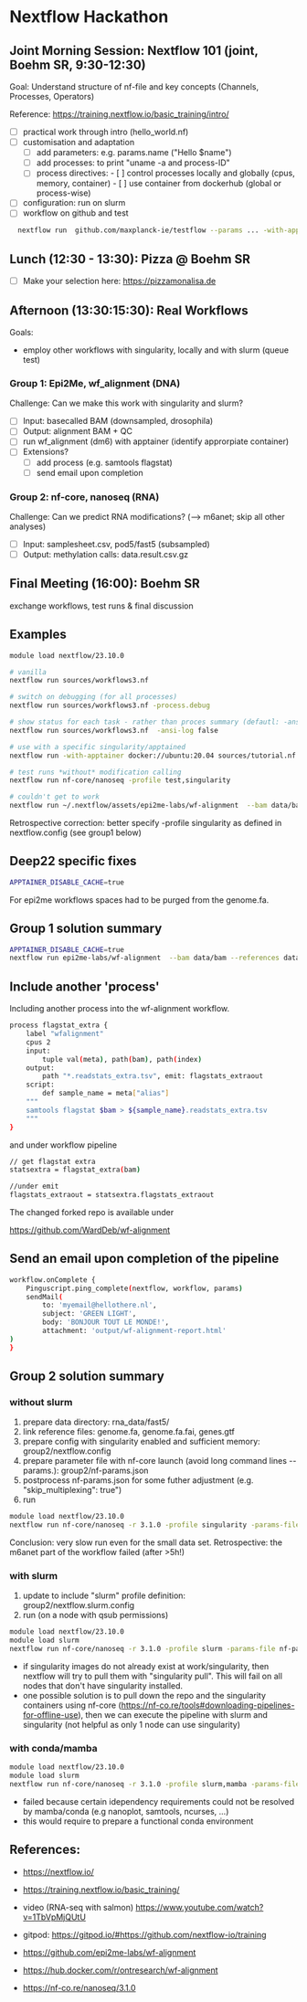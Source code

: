 # Nextflow Hackathon

##  Joint Morning Session: Nextflow 101 (joint, Boehm SR, 9:30-12:30)
Goal: Understand structure of nf-file and key concepts (Channels, Processes, Operators)

Reference: https://training.nextflow.io/basic_training/intro/
- [ ] practical work through intro (hello_world.nf)
- [ ] customisation and adaptation
    - [ ] add parameters: e.g. params.name ("Hello $name")
    - [ ] add processes: to print "uname -a and process-ID" 
    - [ ] process directives:
           - [ ] control processes locally and globally (cpus, memory, container) 
           - [ ] use container from dockerhub (global or process-wise) 
- [ ] configuration: run on slurm
- [ ] workflow on github and test
```bash
  nextflow run  github.com/maxplanck-ie/testflow --params ... -with-apptainer
```

## Lunch (12:30 - 13:30): Pizza @ Boehm SR
- [ ] Make your selection here: https://pizzamonalisa.de

## Afternoon (13:30:15:30): Real Workflows

Goals:
 - employ other workflows with singularity, locally and with slurm (queue test)

### Group 1: Epi2Me,  wf_alignment (DNA)
Challenge: Can we make this work with singularity and slurm?
- [ ] Input: basecalled BAM  (downsampled, drosophila)
- [ ] Output: alignment BAM + QC
- [ ] run wf_alignment (dm6) with apptainer (identify approrpiate container)
- [ ] Extensions?  
   - [ ] add process (e.g. samtools flagstat)
   - [ ] send email upon completion

### Group 2:  nf-core,  nanoseq (RNA)
Challenge: Can we predict RNA modifications? (--> m6anet; skip all other analyses)
- [ ] Input: samplesheet.csv, pod5/fast5 (subsampled)
- [ ] Output:  methylation calls: data.result.csv.gz 

## Final Meeting (16:00): Boehm SR
exchange workflows, test runs & final discussion


## Examples

```bash
module load nextflow/23.10.0 

# vanilla
nextflow run sources/workflows3.nf

# switch on debugging (for all processes)
nextflow run sources/workflows3.nf -process.debug

# show status for each task - rather than proces summary (defautl: -ansi-log true)
nextflow run sources/workflows3.nf  -ansi-log false

# use with a specific singularity/apptained 
nextflow run -with-apptainer docker://ubuntu:20.04 sources/tutorial.nf 

# test runs *without* modification calling
nextflow run nf-core/nanoseq -profile test,singularity

# couldn't get to work
nextflow run ~/.nextflow/assets/epi2me-labs/wf-alignment  --bam data/bam --references /data/repository/organisms/dm6_flybase_r6.12/genome_fasta -with-singularity ontresearch/wf-alignment -without-docker
```
Retrospective correction: better specify -profile singularity as defined in nextflow.config (see group1 below)



## Deep22 specific fixes

```bash
APPTAINER_DISABLE_CACHE=true
```

For epi2me workflows spaces had to be purged from the genome.fa.

## Group 1 solution summary
```bash
APPTAINER_DISABLE_CACHE=true
nextflow run epi2me-labs/wf-alignment  --bam data/bam --references data/genome -profile singularity
```

## Include another 'process'

Including another process into the wf-alignment workflow.

```bash
process flagstat_extra {
    label "wfalignment"
    cpus 2
    input:
        tuple val(meta), path(bam), path(index)
    output:
        path "*.readstats_extra.tsv", emit: flagstats_extraout
    script:
        def sample_name = meta["alias"]
    """
    samtools flagstat $bam > ${sample_name}.readstats_extra.tsv
    """
}
```

and under workflow pipeline

```bash
// get flagstat extra
statsextra = flagstat_extra(bam)

//under emit
flagstats_extraout = statsextra.flagstats_extraout
```

The changed forked repo is available under

https://github.com/WardDeb/wf-alignment

## Send an email upon completion of the pipeline

```bash
workflow.onComplete {
    Pinguscript.ping_complete(nextflow, workflow, params)
    sendMail(
        to: 'myemail@hellothere.nl',
        subject: 'GREEN LIGHT',
        body: 'BONJOUR TOUT LE MONDE!',
        attachment: 'output/wf-alignment-report.html'
)
}
```


## Group 2 solution summary

### without slurm
1. prepare data directory: rna_data/fast5/
2. link reference files: genome.fa, genome.fa.fai, genes.gtf
3. prepare config with singularity enabled and sufficient memory: group2/nextflow.config
4. prepare parameter file with nf-core launch (avoid long command lines --params.): group2/nf-params.json
5. postprocess nf-params.json for some futher adjustment (e.g. "skip_multiplexing": true")
6. run

```bash
module load nextflow/23.10.0
nextflow run nf-core/nanoseq -r 3.1.0 -profile singularity -params-file nf-params.json  -resume
```

Conclusion: very slow run even for the small data set.
Retrospective: the m6anet part of the workflow failed (after >5h!)

### with slurm
1. update to include "slurm" profile definition: group2/nextflow.slurm.config
2. run (on a node with qsub permissions)

```bash
module load nextflow/23.10.0
module load slurm
nextflow run nf-core/nanoseq -r 3.1.0 -profile slurm -params-file nf-params.json -resume
```

- if singularity images do not already exist at work/singularity, then nextflow will try to pull them with "singularity pull". This will fail on all nodes that don't have singularity installed.
- one possible solution is to pull down the repo and the singularity containers using nf-core (https://nf-co.re/tools#downloading-pipelines-for-offline-use), then we can execute the pipeline with slurm and singularity (not helpful as only 1 node can use singularity)

### with conda/mamba

```bash
module load nextflow/23.10.0
module load slurm
nextflow run nf-core/nanoseq -r 3.1.0 -profile slurm,mamba -params-file nf-params.json -c nextflow.mamba.config -resume
```

- failed because certain idependency requirements could not be resolved by mamba/conda (e.g nanoplot, samtools, ncurses, ...)
- this would require to prepare a functional conda environment


## References:
- https://nextflow.io/
- https://training.nextflow.io/basic_training/
- video (RNA-seq with salmon) https://www.youtube.com/watch?v=1TbVpMjQUtU
- gitpod: https://gitpod.io/#https://github.com/nextflow-io/training

- https://github.com/epi2me-labs/wf-alignment
- https://hub.docker.com/r/ontresearch/wf-alignment
- https://nf-co.re/nanoseq/3.1.0

